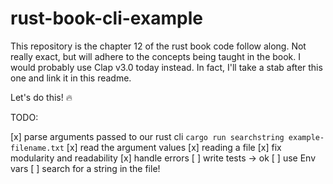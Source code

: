 # rust-book-cli-example

This repository is the chapter 12 of the rust book code follow along. Not really exact, but will adhere to the concepts being taught in the book. I would probably use Clap v3.0 today instead. In fact, I'll take a stab after this one and link it in this readme.

Let's do this! 🔥

TODO:

[x] parse arguments passed to our rust cli `cargo run searchstring example-filename.txt`
[x] read the argument values
[x] reading a file
[x] fix modularity and readability
[x] handle errors
[ ] write tests -> ok
[ ] use Env vars
[ ] search for a string in the file!
